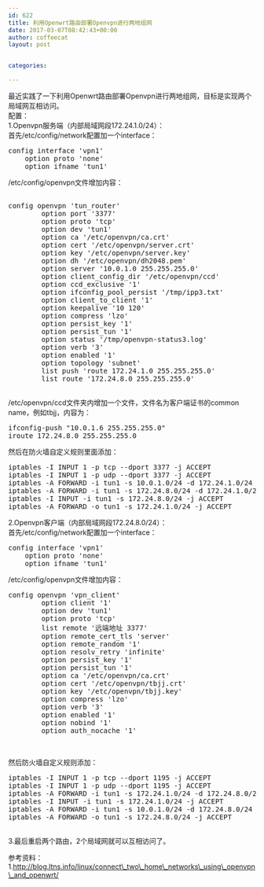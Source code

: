 ```yaml
---
id: 622
title: 利用Openwrt路由部署Openvpn进行两地组网
date: 2017-03-07T08:42:43+00:00
author: coffeecat
layout: post


categories:

---
```

最近实践了一下利用Openwrt路由部署Openvpn进行两地组网，目标是实现两个局域网互相访问。  
配置：  
1.Openvpn服务端（内部局域网段172.24.1.0/24）：  
首先/etc/config/network配置加一个interface：

<pre class="lang:vim decode:true " >config interface 'vpn1'
    option proto 'none'
    option ifname 'tun1'</pre>

/etc/config/openvpn文件增加内容：  
<!--more-->

<pre class="lang:vim decode:true " > 
config openvpn 'tun_router'
        option port '3377'
        option proto 'tcp'
        option dev 'tun1'
        option ca '/etc/openvpn/ca.crt'
        option cert '/etc/openvpn/server.crt'
        option key '/etc/openvpn/server.key'
        option dh '/etc/openvpn/dh2048.pem'
        option server '10.0.1.0 255.255.255.0'
        option client_config_dir '/etc/openvpn/ccd'
        option ccd_exclusive '1'
        option ifconfig_pool_persist '/tmp/ipp3.txt'
        option client_to_client '1'
        option keepalive '10 120'
        option compress 'lzo'
        option persist_key '1'
        option persist_tun '1'
        option status '/tmp/openvpn-status3.log'
        option verb '3'
        option enabled '1'
        option topology 'subnet'
        list push 'route 172.24.1.0 255.255.255.0'
        list route '172.24.8.0 255.255.255.0'

</pre>

/etc/openvpn/ccd文件夹内增加一个文件，文件名为客户端证书的common name，例如tbjj，内容为：

<pre class="lang:vim decode:true " >ifconfig-push "10.0.1.6 255.255.255.0"
iroute 172.24.8.0 255.255.255.0</pre>

然后在防火墙自定义规则里面添加：

<pre class="lang:sh decode:true " >iptables -I INPUT 1 -p tcp --dport 3377 -j ACCEPT
iptables -I INPUT 1 -p udp --dport 3377 -j ACCEPT
iptables -A FORWARD -i tun1 -s 10.0.1.0/24 -d 172.24.1.0/24 -j ACCEPT
iptables -A FORWARD -i tun1 -s 172.24.8.0/24 -d 172.24.1.0/24 -j ACCEPT
iptables -I INPUT -i tun1 -s 172.24.8.0/24 -j ACCEPT
iptables -A FORWARD -o tun1 -s 172.24.1.0/24 -j ACCEPT</pre>

2.Openvpn客户端（内部局域网段172.24.8.0/24）：  
首先/etc/config/network配置加一个interface：

<pre class="lang:vim decode:true " >config interface 'vpn1'
    option proto 'none'
    option ifname 'tun1'</pre>

/etc/config/openvpn文件增加内容：

<pre class="lang:vim decode:true " >
config openvpn 'vpn_client'
        option client '1'
        option dev 'tun1'
        option proto 'tcp'
        list remote '远端地址 3377'
        option remote_cert_tls 'server'
        option remote_random '1'
        option resolv_retry 'infinite'
        option persist_key '1'
        option persist_tun '1'
        option ca '/etc/openvpn/ca.crt'
        option cert '/etc/openvpn/tbjj.crt'
        option key '/etc/openvpn/tbjj.key'
        option compress 'lzo'
        option verb '3'
        option enabled '1'
        option nobind '1'
        option auth_nocache '1'

        </pre>

然后防火墙自定义规则添加：

<pre class="lang:vim decode:true " >iptables -I INPUT 1 -p tcp --dport 1195 -j ACCEPT
iptables -I INPUT 1 -p udp --dport 1195 -j ACCEPT
iptables -A FORWARD -i tun1 -s 172.24.1.0/24 -d 172.24.8.0/24 -j ACCEPT
iptables -I INPUT -i tun1 -s 172.24.1.0/24 -j ACCEPT
iptables -A FORWARD -i tun1 -s 10.0.1.0/24 -d 172.24.8.0/24 -j ACCEPT
iptables -A FORWARD -o tun1 -s 172.24.8.0/24 -j ACCEPT
 </pre>

3.最后重启两个路由，2个局域网就可以互相访问了。

参考资料：  
1.http://blog.ltns.info/linux/connect\_two\_home\_networks\_using\_openvpn\_and_openwrt/
